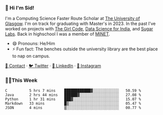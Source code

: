 ### 👋 Hi I'm Sid!
I'm a Computing Science Faster Route Scholar at [The University of Glasgow](https://gla.ac.uk). I'm on track for graduating with Master's in 2023. In the past I've worked on projects with [The Girl Code](https://thegirlcode.co/), [Data Science for India](), and [Sugar Labs](https://sugarlabs.org/). Back in highschool I was a member of [MINET](https://minet.co/). 

- 😄 Pronouns: He/Him
- ⚡ Fun fact: The benches outside the university library are the best place to nap on campus.

[📇 Contact](https://sid.gg/) · [🐦 Twitter](https://twitter.com/scholaronroad) · [👔 LinkedIn](https://linkedin.com/in/sidhant-bhavnani) · [📸 Instagram](https://www.instagram.com/bhavnani.pvt/) 

### 👨‍💻This Week
<!--START_SECTION:waka-->
```text
C          5 hrs 7 mins    ████████████▓░░░░░░░░░░░░   50.59 % 
Java       2 hrs 44 mins   ██████▓░░░░░░░░░░░░░░░░░░   27.08 % 
Python     1 hr 31 mins    ███▓░░░░░░░░░░░░░░░░░░░░░   15.07 % 
Markdown   33 mins         █▒░░░░░░░░░░░░░░░░░░░░░░░   05.47 % 
JSON       4 mins          ▒░░░░░░░░░░░░░░░░░░░░░░░░   00.77 % 
```
<!--END_SECTION:waka-->
